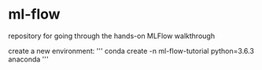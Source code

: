 # ml-flow
repository for going through the hands-on MLFlow walkthrough

create a new environment: ''' conda create -n ml-flow-tutorial python=3.6.3 anaconda '''


